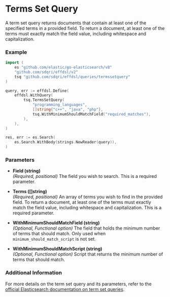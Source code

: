 # Terms Set Query

A term set query returns documents that contain at least one of the specified terms in a provided field. To return a document, at least one of the terms must exactly match the field value, including whitespace and capitalization.

### Example

```go
import (
	es "github.com/elastic/go-elasticsearch/v8"
	"github.com/sdqri/effdsl/v2"
	tsq "github.com/sdqri/effdsl/queries/termssetquery"
)

query, err := effdsl.Define(
    effdsl.WithQuery(
        tsq.TermsSetQuery(
            "programming_languages",
            []string{"c++", "java", "php"},
            tsq.WithMinimumShouldMatchField("required_matches"),
        ),
    ),
)

res, err := es.Search(
    es.Search.WithBody(strings.NewReader(query)),
)
```
### Parameters

*   **Field (string)**  
    _(Required, positional)_ The field you wish to search. This is a required parameter.

*   **Terms ([]string)**  
    _(Required, positional)_ An array of terms you wish to find in the provided field. To return a document, at least one of the terms must exactly match the field value, including whitespace and capitalization. This is a required parameter.

*   **WithMinimumShouldMatchField (string)**  
    _(Optional, Functional option)_ The field that holds the minimum number of terms that should match. Only used when `minimum_should_match_script` is not set.

*   **WithMinimumShouldMatchScript (string)**  
    _(Optional, Functional option)_ Script that returns the minimum number of terms that should match.

### Additional Information

For more details on the term set query and its parameters, refer to the [official Elasticsearch documentation on term set queries](https://www.elastic.co/guide/en/elasticsearch/reference/current/query-dsl-terms-set-query.html).

